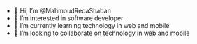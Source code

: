 - 👋 Hi, I’m @MahmoudRedaShaban
- 👀 I’m interested in software developer .
- 🌱 I’m currently learning  technology in web and mobile
- 💞️ I’m looking to collaborate on  technology in web and mobile

<!---
MahmoudRedaShaban/MahmoudRedaShaban is a ✨ special ✨ repository because its `README.md` (this file) appears on your GitHub profile.
You can click the Preview link to take a look at your changes.
--->
